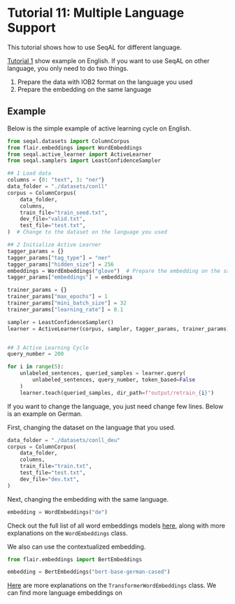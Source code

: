 # Tutorial 11: Multiple Language Support

This tutorial shows how to use SeqAL for different language.

[Tutorial 1](./TUTORIAL_1_Introduction.md) show example on English. If you want to use SeqAL on other language, you only need to do two things. 

1. Prepare the data with IOB2 format on the language you used
2. Prepare the embedding on the same language

## Example 

Below is the simple example of active learning cycle on English.

```python
from seqal.datasets import ColumnCorpus
from flair.embeddings import WordEmbeddings
from seqal.active_learner import ActiveLearner
from seqal.samplers import LeastConfidenceSampler

## 1 Load data
columns = {0: "text", 3: "ner"}
data_folder = "./datasets/conll"
corpus = ColumnCorpus(
    data_folder,
    columns,
    train_file="train_seed.txt",
    dev_file="valid.txt",
    test_file="test.txt",
)  # Change to the dataset on the language you used

## 2 Initialize Active Learner
tagger_params = {}
tagger_params["tag_type"] = "ner" 
tagger_params["hidden_size"] = 256
embeddings = WordEmbeddings("glove")  # Prepare the embedding on the same language
tagger_params["embeddings"] = embeddings

trainer_params = {}
trainer_params["max_epochs"] = 1
trainer_params["mini_batch_size"] = 32
trainer_params["learning_rate"] = 0.1

sampler = LeastConfidenceSampler()
learner = ActiveLearner(corpus, sampler, tagger_params, trainer_params)


## 3 Active Learning Cycle
query_number = 200

for i in range(5):
    unlabeled_sentences, queried_samples = learner.query(
        unlabeled_sentences, query_number, token_based=False
    )
    learner.teach(queried_samples, dir_path=f"output/retrain_{i}")
```

If you want to change the language, you just need change few lines. Below is an example on German.

First, changing the dataset on the language that you used.
```python
data_folder = "./datasets/conll_deu"
corpus = ColumnCorpus(
    data_folder,
    columns,
    train_file="train.txt",
    test_file="test.txt",
    dev_file="dev.txt",
)
```

Next, changing the embedding with the same language.
```python
embedding = WordEmbeddings("de")
```

Check out the full list of all word embeddings models [here](https://github.com/flairNLP/flair/blob/master/resources/docs/embeddings/CLASSIC_WORD_EMBEDDINGS.md), along with more explanations on the `WordEmbeddings` class.

We also can use the contextualized embedding.
```python
from flair.embeddings import BertEmbeddings

embedding = BertEmbeddings("bert-base-german-cased")
```

[Here](https://github.com/flairNLP/flair/blob/master/resources/docs/embeddings/TRANSFORMER_EMBEDDINGS.md) are more explanations on the `TransformerWordEmbeddings` class. We can find more language embeddings on [](https://huggingface.co/models)
